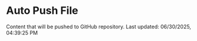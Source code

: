 # Auto Push File

Content that will be pushed to GitHub repository.
Last updated: 06/30/2025, 04:39:25 PM
